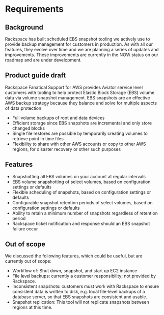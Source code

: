# Requirements

## Background

Rackspace has built scheduled EBS snapshot tooling we actively use to provide backup management for customers in production.  As with all our features, they evolve over time and we are planning a series of updates and improvements.  These improvements are currently in the NOW status on our roadmap and are under development.  

## Product guide draft

Rackspace Fanatical Support for AWS provides Aviator service level customers with tooling to help protect Elastic Block Storage (EBS) volume data via volume snapshot management.  EBS snapshots are an effective AWS backup strategy because they balance and solve for multiple aspects of data protection:

-	Full volume backups of root and data devices
-	Efficient storage since EBS snapshots are incremental and only store changed blocks
-	Single file restores are possible by temporarily creating volumes to retrieve point in time files
-	Flexibility to share with other AWS accounts or copy to other AWS regions, for disaster recovery or other such purposes

## Features

-	Snapshotting all EBS volumes on your account at regular intervals
-	EBS volume snapshotting of select volumes, based on configuration settings or defaults
-	Flexible scheduling of snapshots, based on configuration settings or defaults
-	Configurable snapshot retention periods of select volumes, based on configuration settings or defaults
-	Ability to retain a minimum number of snapshots regardless of retention period
-	Rackspace ticket notification and response should an EBS snapshot failure occur

## Out of scope

We discussed the following features, which could be useful, but are currently out of scope:

- Workflow of: Shut down, snapshot, and start up EC2 instance
- File level backups: currently a customer responsibility; not provided by Rackspace.
- Inconsistent snapshots: customers must work with Rackspace to ensure consistent data is written to disk, e.g. local file-level backups of a database server, so that EBS snapshots are consistent and usable.
- Snapshot replication: This tool will not replicate snapshots between regions at this time.
